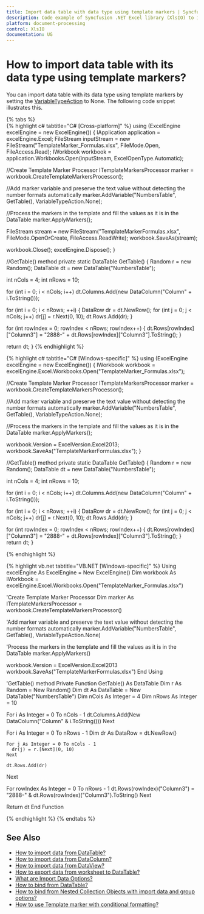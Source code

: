 ```yaml
---
title: Import data table with data type using template markers | Syncfusion
description: Code example of Syncfusion .NET Excel library (XlsIO) to import data table with its data type using template markers.
platform: document-processing
control: XlsIO
documentation: UG
---
```


# How to import data table with its data type using template markers?

You can import data table with its data type using template markers by setting the [VariableTypeAction](https://help.syncfusion.com/cr/file-formats/Syncfusion.XlsIO.VariableTypeAction.html) to None. The following code snippet illustrates this.

{% tabs %}  
{% highlight c# tabtitle="C# [Cross-platform]" %}
using (ExcelEngine excelEngine = new ExcelEngine())
{
  IApplication application = excelEngine.Excel;
  FileStream inputStream = new FileStream("TemplateMarker_Formulas.xlsx", FileMode.Open, FileAccess.Read);
  IWorkbook workbook = application.Workbooks.Open(inputStream, ExcelOpenType.Automatic);

  //Create Template Marker Processor
  ITemplateMarkersProcessor marker = workbook.CreateTemplateMarkersProcessor();

  //Add marker variable and preserve the text value without detecting the number formats automatically
  marker.AddVariable("NumbersTable", GetTable(), VariableTypeAction.None);

  //Process the markers in the template and fill the values as it is in the DataTable
  marker.ApplyMarkers();

  FileStream stream = new FileStream("TemplateMarkerFormulas.xlsx", FileMode.OpenOrCreate, FileAccess.ReadWrite);
  workbook.SaveAs(stream);

  workbook.Close();
  excelEngine.Dispose();
}

//GetTable() method
private static DataTable GetTable()
{
  Random r = new Random();
  DataTable dt = new DataTable("NumbersTable");

  int nCols = 4;
  int nRows = 10;

  for (int i = 0; i < nCols; i++)
    dt.Columns.Add(new DataColumn("Column" + i.ToString()));

  for (int i = 0; i < nRows; ++i)
  {
    DataRow dr = dt.NewRow();
    for (int j = 0; j < nCols; j++)
      dr[j] = r.Next(0, 10);
    dt.Rows.Add(dr);
  }

  for (int rowIndex = 0; rowIndex < nRows; rowIndex++)
  {
    dt.Rows[rowIndex]["Column3"] = "2888-" + dt.Rows[rowIndex]["Column3"].ToString();
  }

  return dt;
}
{% endhighlight %}

{% highlight c# tabtitle="C# [Windows-specific]" %}
using (ExcelEngine excelEngine = new ExcelEngine())
{
  IWorkbook workbook = excelEngine.Excel.Workbooks.Open("TemplateMarker_Formulas.xlsx");

  //Create Template Marker Processor
  ITemplateMarkersProcessor marker = workbook.CreateTemplateMarkersProcessor();

  //Add marker variable and preserve the text value without detecting the number formats automatically
  marker.AddVariable("NumbersTable", GetTable(), VariableTypeAction.None);

  //Process the markers in the template and fill the values as it is in the DataTable
  marker.ApplyMarkers();

  workbook.Version = ExcelVersion.Excel2013;
  workbook.SaveAs("TemplateMarkerFormulas.xlsx");
}

//GetTable() method
private static DataTable GetTable()
{
  Random r = new Random();
  DataTable dt = new DataTable("NumbersTable");

  int nCols = 4;
  int nRows = 10;

  for (int i = 0; i < nCols; i++)
    dt.Columns.Add(new DataColumn("Column" + i.ToString()));

  for (int i = 0; i < nRows; ++i)
  {
    DataRow dr = dt.NewRow();
    for (int j = 0; j < nCols; j++)
      dr[j] = r.Next(0, 10);
    dt.Rows.Add(dr);
  }

  for (int rowIndex = 0;  rowIndex < nRows; rowIndex++)
  {
    dt.Rows[rowIndex]["Column3"] = "2888-" + dt.Rows[rowIndex]["Column3"].ToString();
  }
  return dt;
}

{% endhighlight %}

{% highlight vb.net tabtitle="VB.NET [Windows-specific]" %}
Using excelEngine As ExcelEngine = New ExcelEngine()
  Dim workbook As IWorkbook = excelEngine.Excel.Workbooks.Open("TemplateMarker_Formulas.xlsx")

  'Create Template Marker Processor
  Dim marker As ITemplateMarkersProcessor = workbook.CreateTemplateMarkersProcessor()

  'Add marker variable and preserve the text value without detecting the number formats automatically
  marker.AddVariable("NumbersTable", GetTable(), VariableTypeAction.None)

  'Process the markers in the template and fill the values as it is in the DataTable
  marker.ApplyMarkers()

  workbook.Version = ExcelVersion.Excel2013
  workbook.SaveAs("TemplateMarkerFormulas.xlsx")
End Using

'GetTable() method
Private Function GetTable() As DataTable
  Dim r As Random = New Random()
  Dim dt As DataTable = New DataTable("NumbersTable")
  Dim nCols As Integer = 4
  Dim nRows As Integer = 10

  For i As Integer = 0 To nCols - 1
    dt.Columns.Add(New DataColumn("Column" & i.ToString()))
  Next

  For i As Integer = 0 To nRows - 1
    Dim dr As DataRow = dt.NewRow()

    For j As Integer = 0 To nCols - 1
      dr(j) = r.[Next](0, 10)
    Next

    dt.Rows.Add(dr)
  Next

  For rowIndex As Integer = 0 To nRows - 1
      dt.Rows(rowIndex)("Column3") = "2888-" & dt.Rows(rowIndex)("Column3").ToString()
  Next

  Return dt
End Function

{% endhighlight %}
{% endtabs %}

## See Also

* [How to import data from DataTable?](https://help.syncfusion.com/file-formats/xlsio/working-with-data#import-data-from-datatable)
* [How to import data from DataColumn?](https://help.syncfusion.com/file-formats/xlsio/working-with-data#import-data-from-datacolumn)
* [How to import data from DataView?](https://help.syncfusion.com/file-formats/xlsio/working-with-data#import-data-from-dataview)
* [How to export data from worksheet to DataTable?](https://help.syncfusion.com/file-formats/xlsio/working-with-data#import-data-from-datatable)
* [What are Import Data Options?](https://help.syncfusion.com/file-formats/xlsio/working-with-data#import-data-options)
* [How to bind from DataTable?](https://help.syncfusion.com/file-formats/xlsio/working-with-template-markers#bind-from-datatable)
* [How to bind from Nested Collection Objects with import data and group options?](https://help.syncfusion.com/file-formats/xlsio/working-with-template-markers#bind-from-nested-collection-objects-with-import-data-and-group-options)
* [How to use Template marker with conditional formatting?](https://help.syncfusion.com/file-formats/xlsio/working-with-template-markers#template-marker-with-conditional-formatting)
